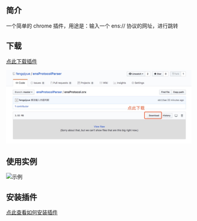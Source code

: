 ## 简介
一个简单的 chrome 插件，用途是：输入一个 ens:// 协议的网址，进行跳转 


## 下载
[点此下载插件](ensProtocol.crx)

![下载图示](img/download.jpg)

## 使用实例
![示例](img/pluginUsage.gif)


## 安装插件
[点此查看如何安装插件](https://jingyan.baidu.com/article/e5c39bf5cc39cc39d76033cd.html)

